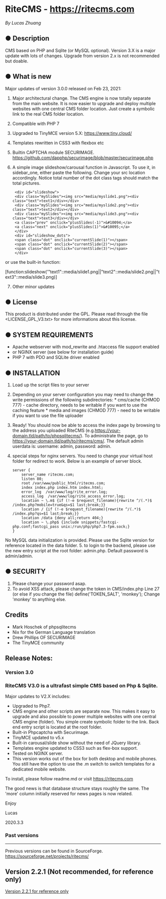 RiteCMS - https://ritecms.com
=============================

_By Lucas Zhuang_

● Description
----------------------------
CMS based on PHP and Sqlite (or MySQL optional). Version 3.X is a major update with lots of changes. Upgrade from version 2.x is not recommended but doable.

● What is new
----------------------------
Major updates of version 3.0.0 released on Feb 23, 2021:
1. Major architectural change. The CMS engine is now totally separate from the main website. It is now easier to upgrade and deploy multiple websites with one central CMS folder location. Just create a symbolic link to the real CMS folder location.
2. Compatible with PHP 7
3. Upgraded to TinyMCE version 5.X: https://www.tiny.cloud/
4. Templates rewritten in CSS3 with flexbox etc
5. Builtin CAPTCHA module SECURIMAGE. https://github.com/dapphp/securimage/blob/master/securimage.php 
6. A simple image slideshow/carousal function in Javascript. To use it, in sidebar_one, either paste the following. Change your src location accordingly. Notice total number of the dot class tags should match the total pictures.

		<div id="slideshow">
		<div class="mySlides"><img src="media/myslide1.png"><div class="text">text1</div></div>
		<div class="mySlides"><img src="media/myslide2.png"><div class="text">text2</div></div>
		<div class="mySlides"><img src="media/myslide3.png"><div class="text">text3</div></div>
		<a class="prev" onclick="plusSlides(-1)">&#10094;</a>
		<a class="next" onclick="plusSlides(1)">&#10095;</a>
		</div>
		<div id="slideshow_dots">
		<span class="dot" onclick="currentSlide(1)"></span>
		<span class="dot" onclick="currentSlide(2)"></span>
		<span class="dot" onclick="currentSlide(3)"></span>
		</div>
or use the built-in function:

[function:slideshow('"text1"::media/slide1.png||"text2"::media/slide2.png||"text3"::media/slide3.png)]

7. Other minor updates

● License
----------------------------
This product is distributed under the GPL. Please read through the file
<LICENSE_GPL_V3.txt> for more informations about this license.

● SYSTEM REQUIREMENTS
----------------------------

 * Apache webserver with mod_rewrite and .htaccess file support enabled
 * or NGINX server (see below for installation guide)
 * PHP 7 with PDO and SQLite driver enabled

● INSTALLATION
----------------------------
 1. Load up the script files to your server
 2. Depending on your server configuration you may need to change the write
    permissions of the following subdirectories:
        * cms/cache (CHMOD 777) - cache directory, needs to be writable if
          you want to use the caching feature
        * media and images (CHMOD 777) - need to be writable if you want to
          use the file uploader
 3. Ready! You should now be able to access the index page by browsing to the
    address you uploaded RiteCMS (e.g.https://your-domain.tld/path/to/phpsqlitecms/). 
    To administrate the page, go to https://your-domain.tld/path/to/ritecms/cms/. 
    The default admin userdata is: username: admin, password: admin.
 4. special steps for nginx servers. You need to change your virtual host folder for redirect to work. Below is an example of server block.

		server {
			server_name ritecms.com;
			listen 80;
			root /var/www/public_html/ritecms.com; 
			index index.php index.htm index.html;
			error_log  /var/www/log/rite_error.log;
			access_log  /var/www/log/rite_access_error.log;
			location ~ \.m$ {if (!-e $request_filename){rewrite ^/(.*)$ /index.php?mobile=true&qs=$1 last;break;}}
			location / {if (!-e $request_filename){rewrite ^/(.*)$ /index.php?qs=$1 last;break;}} 
			location /data {deny all;return 404;}
			location ~ \.php$ {include snippets/fastcgi-php.conf;fastcgi_pass unix:/run/php/php7.3-fpm.sock;}
		}

No MySQL data initialization is provided. Please use the Sqlite version for reference located in the data folder.
5. to login to the backend, please use the new entry script at the root folder: admin.php. Default password is admin/admin.
  
● SECURITY
----------------------------
1. Please change your password asap.
2. To avoid XSS attack, please change the token in CMS/index.php Line 27 (or else if you change the file)
define('TOKEN_SALT', 'monkey');
Change 'monkey' to anything else.

Credits
----------------------------
* Mark Hoschek of phpsqlitecms
* Nix for the German Language translation
* Drew Phillips OF SECURIMAGE
* The TinyMCE community

Release Notes:
----------------------------

### Version 3.0

### RiteCMS V3.0 is a ultrafast simple CMS based on Php & Sqlite.
Major updates to V2.X includes:

* Upgraded to Php7.
* CMS engine and other scripts are separate now. This makes it easy to upgrade and also possible to power multiple websites with one central CMS engine (folder). You simple create symbolic folder to the link. Back end entry script is located at the root folder.
* Built-in Phpcaptcha with Securimage.
* TinyMCE updated to v5.x
* Built-in carousal/slide show without the need of JQuery library.
* Templates engine updated to CSS3 such as flex-box support.
* Tested on NGINX server.
* This version works out of the box for both desktop and mobile phones. You still have the option to use the .m switch to switch templates for a dedicated mobile website.

To install, please follow readme.md or visit https://ritecms.com

The good news is that database structure stays roughly the same. The 'more' column initially reserved for news pages is now related.

Enjoy

Lucas

2020.3.3

### Past versions
----------------------------------
Previous versions can be found in SourceForge.
https://sourceforge.net/projects/ritecms/
## Version 2.2.1 (Not recommended, for reference only)
[Version 2.2.1 for reference only](https://netactuate.dl.sourceforge.net/project/ritecms/ritecms_2.2.1.zip)
